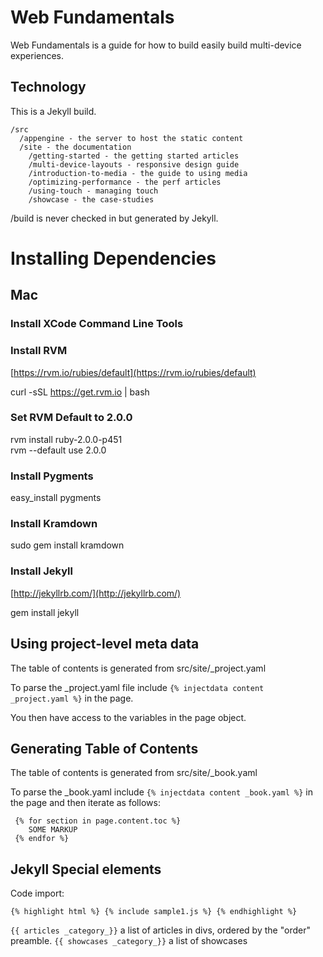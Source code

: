 Web Fundamentals
================

Web Fundamentals is a guide for how to build easily build multi-device experiences. 

Technology
----------

This is a Jekyll build.

```
/src
  /appengine - the server to host the static content
  /site - the documentation
    /getting-started - the getting started articles
    /multi-device-layouts - responsive design guide
    /introduction-to-media - the guide to using media
    /optimizing-performance - the perf articles
    /using-touch - managing touch
    /showcase - the case-studies
```

/build is never checked in but generated by Jekyll.

Installing Dependencies
=======================

Mac
---

### Install XCode Command Line Tools

### Install RVM
 [https://rvm.io/rubies/default](https://rvm.io/rubies/default)

curl -sSL https://get.rvm.io | bash

### Set RVM Default to 2.0.0

rvm install ruby-2.0.0-p451  
rvm --default use 2.0.0

### Install Pygments

easy_install pygments

### Install Kramdown

sudo gem install kramdown

### Install Jekyll
 [http://jekyllrb.com/](http://jekyllrb.com/)

gem install jekyll


Using project-level meta data
-----------------------------

The table of contents is generated from src/site/_project.yaml

To parse the _project.yaml file include `{% injectdata content _project.yaml %}` in the page.

You then have access to the variables in the page object.


Generating Table of Contents
----------------------------

The table of contents is generated from src/site/_book.yaml

To parse the _book.yaml include `{% injectdata content _book.yaml %}` in the page and then iterate as follows:

     {% for section in page.content.toc %}
        SOME MARKUP
     {% endfor %}

Jekyll Special elements
-----------------------

Code import:

    {% highlight html %} {% include sample1.js %} {% endhighlight %}

`{{ articles _category_}}` a list of articles in divs, ordered by the "order" preamble.
`{{ showcases _category_}}` a list of showcases
